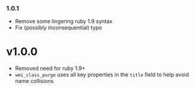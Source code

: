 ### 1.0.1
- Remove some lingering ruby 1.9 syntax
- Fix (possibly inconsequential) typo 

v1.0.0
======
- Removed need for ruby 1.9+
- `wmi_class_purge` uses all key properties in the `title` field to help avoid name collisions
